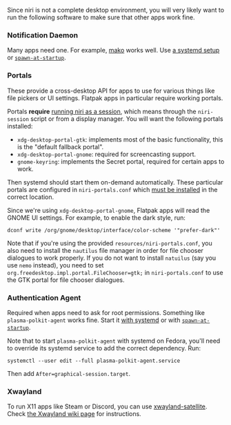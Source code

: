 Since niri is not a complete desktop environment, you will very likely want to run the following software to make sure that other apps work fine.

### Notification Daemon

Many apps need one. For example, [mako](https://github.com/emersion/mako) works well. Use [a systemd setup](./Example-systemd-Setup.md) or [`spawn-at-startup`](./Configuration:-Miscellaneous.md#spawn-at-startup).

### Portals

These provide a cross-desktop API for apps to use for various things like file pickers or UI settings. Flatpak apps in particular require working portals.

Portals **require** [running niri as a session](./Getting-Started.md), which means through the `niri-session` script or from a display manager. You will want the following portals installed:

* `xdg-desktop-portal-gtk`: implements most of the basic functionality, this is the "default fallback portal".
* `xdg-desktop-portal-gnome`: required for screencasting support.
* `gnome-keyring`: implements the Secret portal, required for certain apps to work.

Then systemd should start them on-demand automatically. These particular portals are configured in `niri-portals.conf` which [must be installed](./Getting-Started.md#manual-installation) in the correct location.

Since we're using `xdg-desktop-portal-gnome`, Flatpak apps will read the GNOME UI settings. For example, to enable the dark style, run:

```
dconf write /org/gnome/desktop/interface/color-scheme '"prefer-dark"'
```

Note that if you're using the provided `resources/niri-portals.conf`, you also need to install the `nautilus` file manager in order for file chooser dialogues to work properly. If you do not want to install `natuilus` (say you use `nemo` instead), you need to set `org.freedesktop.impl.portal.FileChooser=gtk;` in `niri-portals.conf` to use the GTK portal for file chooser dialogues.

### Authentication Agent

Required when apps need to ask for root permissions. Something like `plasma-polkit-agent` works fine. Start it [with systemd](./Example-systemd-Setup.md) or with [`spawn-at-startup`](./Configuration:-Miscellaneous.md#spawn-at-startup).

Note that to start `plasma-polkit-agent` with systemd on Fedora, you'll need to override its systemd service to add the correct dependency. Run:

```
systemctl --user edit --full plasma-polkit-agent.service
```

Then add `After=graphical-session.target`.

### Xwayland

To run X11 apps like Steam or Discord, you can use [xwayland-satellite].
Check [the Xwayland wiki page](./Xwayland.md) for instructions.

[xwayland-satellite]: https://github.com/Supreeeme/xwayland-satellite
